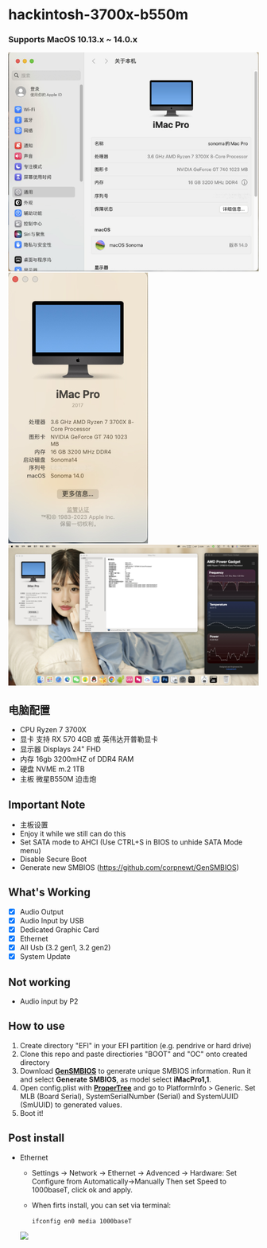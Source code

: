 # hackintosh-3700x-b550m

### Supports MacOS 10.13.x ~ 14.0.x

![](Images/关于本机2.jpg)
![](Images/关于本机.jpg)
![](Images/参数.jpg)

## 电脑配置
- CPU Ryzen 7 3700X
- 显卡 支持 RX 570 4GB 或 英伟达开普勒显卡
- 显示器 Displays 24" FHD
- 内存 16gb 3200mHZ of DDR4 RAM
- 硬盘 NVME m.2 1TB
- 主板 微星B550M 迫击炮

## Important Note

- 主板设置
- Enjoy it while we still can do this
- Set SATA mode to AHCI (Use CTRL+S in BIOS to unhide SATA Mode menu)
- Disable Secure Boot
- Generate new SMBIOS (https://github.com/corpnewt/GenSMBIOS)

## What's Working

- [x] Audio Output
- [x] Audio Input by USB
- [x] Dedicated Graphic Card
- [x] Ethernet
- [x] All Usb (3.2 gen1, 3.2 gen2)
- [x] System Update

## Not working

- Audio input by P2

## How to use
  1. Create directory "EFI" in your EFI partition (e.g. pendrive or hard drive)
  2. Clone this repo and paste directiories "BOOT" and "OC" onto created directory
  3. Download [**GenSMBIOS**](https://github.com/corpnewt/GenSMBIOS) to generate unique SMBIOS information. Run it and select **Generate SMBIOS**, as model select **iMacPro1,1**.
  4. Open config.plist with [**ProperTree**](https://github.com/corpnewt/ProperTree) and go to PlatformInfo > Generic. Set MLB (Board Serial), SystemSerialNumber (Serial) and SystemUUID (SmUUID) to generated values.
  5. Boot it! 

## Post install

- Ethernet 
	- Settings -> Network -> Ethernet -> Advenced -> Hardware: Set Configure from Automatically->Manually Then set Speed to 1000baseT, click ok and apply.

	- When firts install, you can set via terminal:

		`ifconfig en0 media 1000baseT`

	![](Images/ethernet.png)

 
